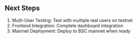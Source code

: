## Next Steps

1.  Multi-User Testing: Test with multiple real users on testnet
2.  Frontend Integration: Complete dashboard integration
3.  Mainnet Deployment: Deploy to BSC mainnet when ready